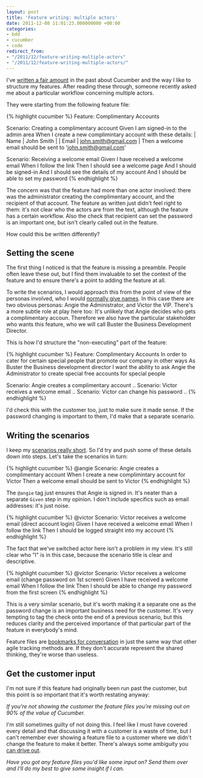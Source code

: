 ```yaml
---
layout: post
title: 'Feature writing: multiple actors'
date: 2011-12-08 11:01:23.000000000 +00:00
categories:
- bdd
- cucumber
- code
redirect_from:
- "/2011/12/feature-writing-multiple-actors"
- "/2011/12/feature-writing-multiple-actors/"
---
```

I've [written a fair amount](/tags#cucumber) in the past about Cucumber and the way I like to structure my features. After reading these through, someone recently asked me about a particular workflow concerning multiple actors.

They were starting from the following feature file:

{% highlight cucumber %}
Feature: Complimentary Accounts

Scenario: Creating a complimentary account
  Given I am signed-in to the admin area
  When I create a new complimintary account with these details:
    | Name  | John Smith           |
    | Email | john.smith@gmail.com |
  Then a welcome email should be sent to 'john.smith@gmail.com'

Scenario: Receiving a welcome email
  Given I have received a welcome email
  When I follow the link
  Then I should see a welcome page
  And I should be signed-in
  And I should see the details of my account
  And I should be able to set my password
{% endhighlight %}

The concern was that the feature had more than one actor involved: there was the administrator creating the complimentary account, and the recipient of that account. The feature as written just didn't feel right to them: it's not clear who the actors are from the text, although the feature has a certain workflow. Also the check that recipient can set the password is an important one, but isn't clearly called out in the feature.

How could this be written differently?

## Setting the scene

The first thing I noticed is that the feature is missing a preamble. People often leave these out, but I find them invaluable to set the context of the feature and to ensure there's a point to adding the feature at all.

To write the scenarios, I would approach this from the point of view of the personas involved, who I would [normally give names](/2011/04/cucumbers-with-personality). In this case there are two obvious personas: Angie the Administrator, and Victor the VIP. There's a more subtle role at play here too: It's unlikely that Angie decides who gets a complimentary accoun. Therefore we also have the particular stakeholder who wants this feature, who we will call Buster the Business Development Director.

This is how I'd structure the "non-executing" part of the feature:

{% highlight cucumber %}
Feature: Complimentary Accounts
  In order to cater for certain special people that promote our
    company in other ways
  As Buster the Business development director
  I want the ability to ask Angie the Administrator to create
    special free accounts for special people

  Scenario: Angie creates a complimentary account
    ..
  Scenario: Victor receives a welcome email
    ..
  Scenario: Victor can change his password
    ..
{% endhighlight %}

I'd check this with the customer too, just to make sure it made sense. If the password changing is important to them, I'd make that a separate scenario.

## Writing the scenarios

I keep my [scenarios really short](/2011/09/layers-of-abstraction-writing-great-cucumber-code). So I'd try and push some of these details down into steps. Let's take the scenarios in turn:

{% highlight cucumber %}
@angie
Scenario: Angie creates a complimentary account
  When I create a new complimintary account for Victor
  Then a welcome email should be sent to Victor
{% endhighlight %}

The `@angie` tag just ensures that Angie is signed in. It's neater than a separate `Given` step in my opinion. I don't include specifics such as email addresses: it's just noise.

{% highlight cucumber %}
@victor
Scenario: Victor receives a welcome email (direct account login)
  Given I have received a welcome email
  When I follow the link
  Then I should be logged straight into my account
{% endhighlight %}

The fact that we've switched actor here isn't a problem in my view. It's still clear who "I" is in this case, because the scenario title is clear and descriptive.

{% highlight cucumber %}
@victor
Scenario: Victor receives a welcome email (change password on 1st screen)
  Given I have received a welcome email
  When I follow the link
  Then I should be able to change my password from the first screen
{% endhighlight %}

This is a very similar scenario, but it's worth making it a separate one as the password change is an important business need for the customer. It's very tempting to tag the check onto the end of a previous scenario, but this reduces clarity and the perceived importance of that particular part of the feature in everybody's mind.

Feature files are [bookmarks for conversation](/2010/02/the-story-card-is-not-the-story) in just the same way that other agile tracking methods are. If they don't accurate represent the shared thinking, they're worse than useless.

## Get the customer input

I'm not sure if this feature had originally been run past the customer, but this point is so important that it's worth restating anyway:

*If you're not showing the customer the feature files you're missing out on 90% of the value of Cucumber.*

I'm still sometimes guilty of not doing this. I feel like I must have covered every detail and that discussing it with a customer is a waste of time, but I can't remember ever showing a feature file to a customer where we didn't change the feature to make it better. There's always some ambiguity you [can drive out](/2010/01/driving-out-feature-ambiguity).

<p><i>Have you got any feature files you'd like some input on? Send them over and I'll do my best to give some insight if I can.</i></p>

